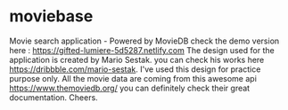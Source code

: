 # moviebase
Movie search application - Powered by MovieDB
check the demo version here : https://gifted-lumiere-5d5287.netlify.com
The design used for the application is created by Mario Sestak.
you can check his works here  https://dribbble.com/mario-sestak.
I've used this design for practice purpose only. All the movie data 
are coming from this awesome api https://www.themoviedb.org/
you can definitely check their great documentation. 
                                             Cheers.

